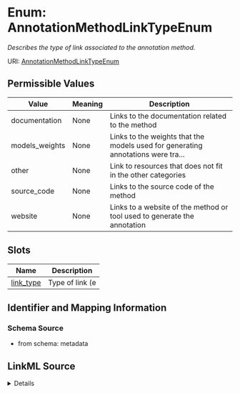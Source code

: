 # Enum: AnnotationMethodLinkTypeEnum




_Describes the type of link associated to the annotation method._



URI: [AnnotationMethodLinkTypeEnum](AnnotationMethodLinkTypeEnum.md)

## Permissible Values

| Value | Meaning | Description |
| --- | --- | --- |
| documentation | None | Links to the documentation related to the method |
| models_weights | None | Links to the weights that the models used for generating annotations were tra... |
| other | None | Link to resources that does not fit in the other categories |
| source_code | None | Links to the source code of the method |
| website | None | Links to a website of the method or tool used to generate the annotation |




## Slots

| Name | Description |
| ---  | --- |
| [link_type](link_type.md) | Type of link (e |






## Identifier and Mapping Information







### Schema Source


* from schema: metadata






## LinkML Source

<details>
```yaml
name: annotation_method_link_type_enum
description: Describes the type of link associated to the annotation method.
from_schema: metadata
rank: 1000
permissible_values:
  documentation:
    text: documentation
    description: Links to the documentation related to the method.
  models_weights:
    text: models_weights
    description: Links to the weights that the models used for generating annotations
      were trained with.
  other:
    text: other
    description: Link to resources that does not fit in the other categories.
  source_code:
    text: source_code
    description: Links to the source code of the method.
  website:
    text: website
    description: Links to a website of the method or tool used to generate the annotation.

```
</details>
